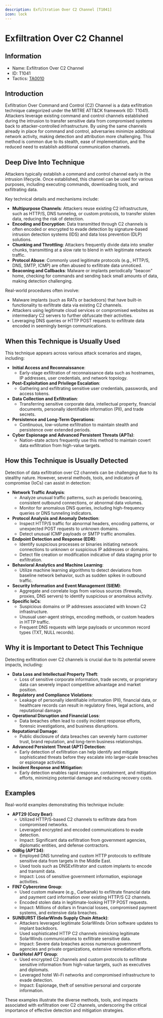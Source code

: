```yaml
---
description: Exfiltration Over C2 Channel [T1041]
icon: lock
---
```


# Exfiltration Over C2 Channel

## Information

- Name: Exfiltration Over C2 Channel
- ID: T1041
- Tactics: [TA0010](../TA0010/TA0010.md)

## Introduction

Exfiltration Over Command and Control (C2) Channel is a data exfiltration technique categorized under the MITRE ATT\&CK framework (ID: T1041). Attackers leverage existing command and control channels established during the intrusion to transfer sensitive data from compromised systems back to attacker-controlled infrastructure. By using the same channels already in place for command and control, adversaries minimize additional network activity, making detection and attribution more challenging. This method is common due to its stealth, ease of implementation, and the reduced need to establish additional communication channels.

## Deep Dive Into Technique

Attackers typically establish a command and control channel early in the intrusion lifecycle. Once established, this channel can be used for various purposes, including executing commands, downloading tools, and exfiltrating data.

Key technical details and mechanisms include:

- **Multipurpose Channels**: Attackers reuse existing C2 infrastructure, such as HTTP/S, DNS tunneling, or custom protocols, to transfer stolen data, reducing the risk of detection.
- **Encoding and Encryption**: Data transmitted through C2 channels is often encoded or encrypted to evade detection by signature-based intrusion detection systems (IDS) and data loss prevention (DLP) solutions.
- **Chunking and Throttling**: Attackers frequently divide data into smaller chunks, transmitting at a slow rate to blend in with legitimate network traffic.
- **Protocol Abuse**: Commonly used legitimate protocols (e.g., HTTP/S, DNS, SMTP, ICMP) are often abused to exfiltrate data unnoticed.
- **Beaconing and Callbacks**: Malware or implants periodically "beacon" home, checking for commands and sending back small amounts of data, making detection challenging.

Real-world procedures often involve:

- Malware implants (such as RATs or backdoors) that have built-in functionality to exfiltrate data via existing C2 channels.
- Attackers using legitimate cloud services or compromised websites as intermediary C2 servers to further obfuscate their activities.
- Leveraging DNS queries or HTTP POST requests to exfiltrate data encoded in seemingly benign communications.

## When this Technique is Usually Used

This technique appears across various attack scenarios and stages, including:

- **Initial Access and Reconnaissance**:
  - Early-stage exfiltration of reconnaissance data such as hostnames, IP addresses, user credentials, and network topology.
- **Post-Exploitation and Privilege Escalation**:
  - Gathering and exfiltrating sensitive user credentials, passwords, and access tokens.
- **Data Collection and Exfiltration**:
  - Transferring sensitive corporate data, intellectual property, financial documents, personally identifiable information (PII), and trade secrets.
- **Persistence and Long-Term Operations**:
  - Continuous, low-volume exfiltration to maintain stealth and persistence over extended periods.
- **Cyber Espionage and Advanced Persistent Threats (APTs)**:
  - Nation-state actors frequently use this method to maintain covert data exfiltration from high-value targets.

## How this Technique is Usually Detected

Detection of data exfiltration over C2 channels can be challenging due to its stealthy nature. However, several methods, tools, and indicators of compromise (IoCs) can assist in detection:

- **Network Traffic Analysis**:
  - Analyze unusual traffic patterns, such as periodic beaconing, consistent outbound connections, or abnormal data volumes.
  - Monitor for anomalous DNS queries, including high-frequency queries or DNS tunneling indicators.
- **Protocol Analysis and Anomaly Detection**:
  - Inspect HTTP/S traffic for abnormal headers, encoding patterns, or unexpected POST requests to unknown domains.
  - Detect unusual ICMP payloads or SMTP traffic anomalies.
- **Endpoint Detection and Response (EDR)**:
  - Identify suspicious processes or binaries initiating network connections to unknown or suspicious IP addresses or domains.
  - Detect file creation or modification indicative of data staging prior to exfiltration.
- **Behavioral Analytics and Machine Learning**:
  - Utilize machine learning algorithms to detect deviations from baseline network behavior, such as sudden spikes in outbound traffic.
- **Security Information and Event Management (SIEM)**:
  - Aggregate and correlate logs from various sources (firewalls, proxies, DNS servers) to identify suspicious or anomalous activity.
- **Specific IoCs**:
  - Suspicious domains or IP addresses associated with known C2 infrastructure.
  - Unusual user-agent strings, encoding methods, or custom headers in HTTP traffic.
  - Frequent DNS requests with large payloads or uncommon record types (TXT, NULL records).

## Why it is Important to Detect This Technique

Detecting exfiltration over C2 channels is crucial due to its potential severe impacts, including:

- **Data Loss and Intellectual Property Theft**:
  - Loss of sensitive corporate information, trade secrets, or proprietary data can severely impact competitive advantage and market position.
- **Regulatory and Compliance Violations**:
  - Leakage of personally identifiable information (PII), financial data, or healthcare records can result in regulatory fines, legal actions, and reputational damage.
- **Operational Disruption and Financial Loss**:
  - Data breaches often lead to costly incident response efforts, forensic investigations, and business disruptions.
- **Reputational Damage**:
  - Public disclosure of data breaches can severely harm customer trust, brand reputation, and long-term business relationships.
- **Advanced Persistent Threat (APT) Detection**:
  - Early detection of exfiltration can help identify and mitigate sophisticated threats before they escalate into larger-scale breaches or espionage activities.
- **Incident Response and Mitigation**:
  - Early detection enables rapid response, containment, and mitigation efforts, minimizing potential damage and reducing recovery costs.

## Examples

Real-world examples demonstrating this technique include:

- **APT29 (Cozy Bear)**:
  - Utilized HTTP/S-based C2 channels to exfiltrate data from compromised networks.
  - Leveraged encrypted and encoded communications to evade detection.
  - Impact: Significant data exfiltration from government agencies, diplomatic entities, and defense contractors.
- **OilRig (APT34)**:
  - Employed DNS tunneling and custom HTTP protocols to exfiltrate sensitive data from targets in the Middle East.
  - Used tools such as DNSExfiltrator and custom implants to encode and transmit data.
  - Impact: Loss of sensitive government information, espionage activities.
- **FIN7 Cybercrime Group**:
  - Used custom malware (e.g., Carbanak) to exfiltrate financial data and payment card information over existing HTTP/S C2 channels.
  - Encoded stolen data in legitimate-looking HTTP POST requests.
  - Impact: Millions of dollars in financial losses, compromised payment systems, and extensive data breaches.
- **SUNBURST (SolarWinds Supply Chain Attack)**:
  - Attackers leveraged legitimate SolarWinds Orion software updates to implant backdoors.
  - Used sophisticated HTTP C2 channels mimicking legitimate SolarWinds communications to exfiltrate sensitive data.
  - Impact: Severe data breaches across numerous government agencies and private organizations, extensive remediation efforts.
- **DarkHotel APT Group**:
  - Used encrypted C2 channels and custom protocols to exfiltrate sensitive information from high-value targets, such as executives and diplomats.
  - Leveraged hotel Wi-Fi networks and compromised infrastructure to evade detection.
  - Impact: Espionage, theft of sensitive personal and corporate information.

These examples illustrate the diverse methods, tools, and impacts associated with exfiltration over C2 channels, underscoring the critical importance of effective detection and mitigation strategies.

